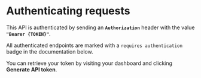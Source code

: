 # Authenticating requests

This API is authenticated by sending an **`Authorization`** header with the value **`"Bearer {TOKEN}"`**.

All authenticated endpoints are marked with a `requires authentication` badge in the documentation below.

You can retrieve your token by visiting your dashboard and clicking <b>Generate API token</b>.
